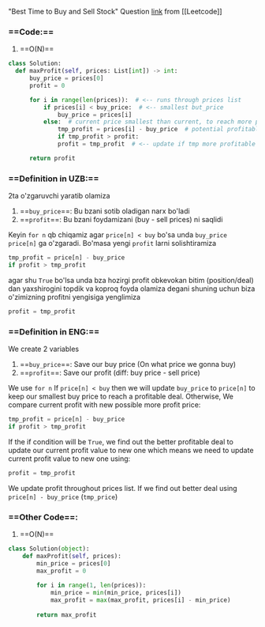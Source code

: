 "Best Time to Buy and Sell Stock" Question [link](https://leetcode.com/problems/best-time-to-buy-and-sell-stock/description/?envType=problem-list-v2&envId=dynamic-programming) from [[Leetcode]]

### ==**Code:**==

1) ==O(N)==

  ```python
class Solution:
	def maxProfit(self, prices: List[int]) -> int:
		buy_price = prices[0] 
		profit = 0

		for i in range(len(prices)):  # <-- runs through prices list
			if prices[i] < buy_price:  # <-- smallest but_price
				buy_price = prices[i]
			else:  # current price smallest than current, to reach more profit
				tmp_profit = prices[i] - buy_price  # potential profitable deal
				if tmp_profit > profit:
				profit = tmp_profit  # <-- update if tmp more profitable

		return profit
  ```

### ==**Definition in UZB:**==

2ta o'zgaruvchi yaratib olamiza
1. ==`buy_price`==: Bu bzani sotib oladigan narx bo'ladi
2. ==`profit`==: Bu bzani foydamizani (buy - sell prices) ni saqlidi

Keyin `for n` qb chiqamiz agar `price[n] < buy` bo'sa unda `buy_price` `price[n]` ga o'zgaradi. Bo'masa yengi `profit` larni solishtiramiza

```python
tmp_profit = price[n] - buy_price
if profit > tmp_profit
```
agar shu `True` bo'lsa unda bza hozirgi profit obkevokan bitim (position/deal) dan yaxshirogini topdik va koproq foyda olamiza degani shuning uchun biza o'zimizning profitni yengisiga yenglimiza
```python
profit = tmp_profit
```

### ==**Definition in ENG:**==

We create 2 variables
1. ==`buy_price`==: Save our buy price (On what price we gonna buy)
2. ==`profit`==: Save our profit (diff: buy price - sell price)

We use `for n` If `price[n] < buy` then we will update `buy_price` to `price[n]` to keep our smallest buy price to reach a profitable deal. Otherwise, We compare current profit with new possible more profit price:
```python
tmp_profit = price[n] - buy_price
if profit > tmp_profit
```
If the if condition will be `True`, we find out the better profitable deal to update our current profit value to new one which means we need to update current profit value to new one using:
```python
profit = tmp_profit
```
We update profit throughout prices list. If we find out better deal using `price[n] - buy_price` (`tmp_price`)

### ==Other Code==:

1) ==O(N)==

```python
class Solution(object):
	def maxProfit(self, prices): 
		min_price = prices[0] 
		max_profit = 0 
	
		for i in range(1, len(prices)):
			min_price = min(min_price, prices[i])
			max_profit = max(max_profit, prices[i] - min_price)
		
		return max_profit
```
